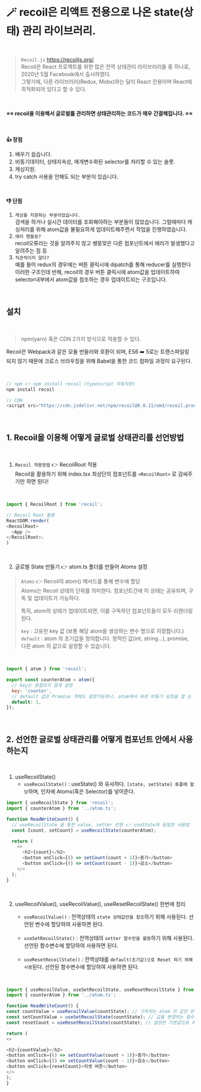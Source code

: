 # 🪄 recoil은 리액트 전용으로 나온 state(상태) 관리 라이브러리.

</br>

> `Recoil.js` https://recoiljs.org/ </br>
> Recoil은 React 프로젝트를 위한 많은 전역 상태관리 라이브러리들 중 하나로, 2020년 5월 Facebook에서 출시하였다. </br>
> 그렇기에, 다른 라이브러리(Redux, Mobx)와는 달리 React 전용이며 React에 최적화되어 있다고 할 수 있다.

</br>

<b>⭐⭐ recoil을 이용해서 글로벌를 관리하면 상태관리하는 코드가 매우 간결해집니다. ⭐⭐</b>

</br>

<b>👍 장점 </b>

1. 배우기 쉽습니다.
2. 비동기데이터, 상태지속성, 매개변수화된 selector를 처리할 수 있는 솔룻.
3. 캐싱지원.
4. try catch 사용을 안해도 되는 부분이 있습니다.

</br>

<b>👎 단점 </b>

1. `캐싱을 지원하는 부분이었습니다.` </br>
   검색을 하거나 실시간 데이터를 조회해야하는 부분들이 많았습니다.
   그럴때마다 캐싱처리를 위해 atom값을 불필요하게 업데이트해주면서 작업을 진행하였습니다.
2. `에러 핸들링?` </br>
   recoil오류라는 것을 알려주지 않고 쌩뚱맞은 다른 컴포넌트에서 에러가 발생했다고 알려주는 점 등
3. `직관적이지 않다?` </br>
   예를 들어 redux의 경우에는 버튼 클릭시에 dipatch를 통해 reducer를 실행한다 이러한 구조인데 반해,
   recoil의 경우 버튼 클릭시에 atom값을 업데이트하여 selector내부에서 atom값을 참조하는 경우 업데이트되는 구조입니다.

</br>

## 설치

</br>

> npm(yarn) 혹은 CDN 2가지 방식으로 적용할 수 있다.

Recoil은 Webpack과 같은 모듈 번들러와 호환이 되며, ES6 ➡️ 5로는 트랜스파일링 되지 않기 때문에 크로스 브라우징을 위해 Babel을 통한 코드 컴파일 과정이 요구된다.

</br>

```javascript
// npm 👉 npm install recoil (typescript 자동지원)
npm install recoil

// CDN
<script src="https://cdn.jsdelivr.net/npm/recoil@0.0.11/umd/recoil.production.js"></script>
```

</br>

## 1. Recoil을 이용해 어떻게 글로벌 상태관리를 선언방법

</br>

1. `Recoil 적용방법` 👉 RecoilRoot 적용</br>
   Recoil을 활용하기 위해 index.tsx 최상단의 <App /> 컴포넌트를 `<RecoilRoot>` 로 감싸주기만 하면 된다!

</br>

```javascript
import { RecoilRoot } from 'recoil';

// Recoil Root 활용
ReactDOM.render(
<RecoilRoot>
  <App />
</RecoilRoot>;
)
```

</br>

2. 글로벌 State 만들기 👉 atom.ts 폴더를 만들어 Atoms 설정

> `Atoms` 👉 Recoil의 atom() 메서드를 통해 변수에 할당 </br>
> Atoms는 Recoil 상태의 단위를 의미한다. 컴포넌트간에 이 상태는 공유되며, 구독 및 업데이트가 가능하다.
>
> 특히, atom의 상태가 업데이트되면, 이를 구독하던 컴포넌트들이 모두 리렌더링된다.
>
> `key` : 고유한 key 값 (보통 해당 atom을 생성하는 변수 명으로 지정합니다.) </br> `default` : atom 의 초기값을 정의합니다. 정적인 값(int, string...), promise, 다른 atom 의 값으로 설정할 수 있습니다.

</br>

```javascript
import { atom } from 'recoil';

export const counterAtom = atom({
  // key는 중첩되지 않게 설정
  key: 'counter',
  // default 값은 Promise 객체도 설정가능하나, atom에서 바로 비동기 요청을 할 순 없다.
  default: 1,
});
```

</br>

## 2. 선언한 글로벌 상태관리를 어떻게 컴포넌트 안에서 사용하는지

</br>

1. useRecoilState()</br>
   - `useRecoilState()` : useState() 와 유사하다. `[state, setState] 튜플에 할당`하며, 인자에 Atoms(혹은 Selector)를 넣어준다.

```javascript
import { useRecoilState } from 'recoil';
import { counterAtom } from '../atom.ts';

function ReadWriteCount() {
  // useRecoilState 을 통한 value, setter 반환 👉 useState와 동일한 사용법
  const [count, setCount] = useRecoilState(counterAtom);

  return (
    <>
      <h2>{count}</h2>
      <button onClick={() => setCount(count + 1)}>증가</button>
      <button onClick={() => setCount(count - 1)}>감소</button>
    </>
  );
}
```

</br>

2. useRecoilValue(), useRecoilValue(), useResetRecoilState() 한번에 정리 </br>

   - `useRecoilValue()` : 전역상태의 `state 상태값만을 참조`하기 위해 사용된다. 선언된 변수에 할당하여 사용하면 된다.

    </br>

   - `useSetRecoilState()` : 전역상태의 `setter 함수만을 활용`하기 위해 사용된다. 선언된 함수변수에 할당하여 사용하면 된다.

    </br>

   - `useResetRecoilState()` : 전역상태를 `default(초기값)으로 Reset 하기 위해 사용`된다. 선언된 함수변수에 할당하여 사용하면 된다.

  </br>
  
```javascript
import { useRecoilValue, useSetRecoilState, useResetRecoilState } from 'recoil';
import { counterAtom } from '../atom.ts';

function ReadWriteCount() {
const countValue = useRecoilValue(countState); // 구독하는 atom 의 값만 반환
const setCountValue = useSetRecoilState(countState); // 값을 변경하는 함수만 반환
const resetCount = useResetRecoilState(countState); // 설정된 기본값으로 리셋

return (
<>

<h2>{countValue}</h2>
<button onClick={() => setCountValue(count + 1)}>증가</button>
<button onClick={() => setCountValue(count - 1)}>감소</button>
<button onClick={resetCount}>리셋 버튼</button>
</>
);
}

```


```
